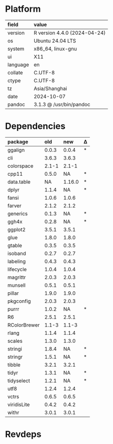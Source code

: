 # Platform

|field    |value                        |
|:--------|:----------------------------|
|version  |R version 4.4.0 (2024-04-24) |
|os       |Ubuntu 24.04 LTS             |
|system   |x86_64, linux-gnu            |
|ui       |X11                          |
|language |en                           |
|collate  |C.UTF-8                      |
|ctype    |C.UTF-8                      |
|tz       |Asia/Shanghai                |
|date     |2024-10-07                   |
|pandoc   |3.1.3 @ /usr/bin/pandoc      |

# Dependencies

|package      |old   |new    |Δ  |
|:------------|:-----|:------|:--|
|ggalign      |0.0.3 |0.0.4  |*  |
|cli          |3.6.3 |3.6.3  |   |
|colorspace   |2.1-1 |2.1-1  |   |
|cpp11        |0.5.0 |NA     |*  |
|data.table   |NA    |1.16.0 |*  |
|dplyr        |1.1.4 |NA     |*  |
|fansi        |1.0.6 |1.0.6  |   |
|farver       |2.1.2 |2.1.2  |   |
|generics     |0.1.3 |NA     |*  |
|ggh4x        |0.2.8 |NA     |*  |
|ggplot2      |3.5.1 |3.5.1  |   |
|glue         |1.8.0 |1.8.0  |   |
|gtable       |0.3.5 |0.3.5  |   |
|isoband      |0.2.7 |0.2.7  |   |
|labeling     |0.4.3 |0.4.3  |   |
|lifecycle    |1.0.4 |1.0.4  |   |
|magrittr     |2.0.3 |2.0.3  |   |
|munsell      |0.5.1 |0.5.1  |   |
|pillar       |1.9.0 |1.9.0  |   |
|pkgconfig    |2.0.3 |2.0.3  |   |
|purrr        |1.0.2 |NA     |*  |
|R6           |2.5.1 |2.5.1  |   |
|RColorBrewer |1.1-3 |1.1-3  |   |
|rlang        |1.1.4 |1.1.4  |   |
|scales       |1.3.0 |1.3.0  |   |
|stringi      |1.8.4 |NA     |*  |
|stringr      |1.5.1 |NA     |*  |
|tibble       |3.2.1 |3.2.1  |   |
|tidyr        |1.3.1 |NA     |*  |
|tidyselect   |1.2.1 |NA     |*  |
|utf8         |1.2.4 |1.2.4  |   |
|vctrs        |0.6.5 |0.6.5  |   |
|viridisLite  |0.4.2 |0.4.2  |   |
|withr        |3.0.1 |3.0.1  |   |

# Revdeps

